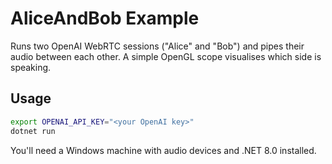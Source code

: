 # AliceAndBob Example

Runs two OpenAI WebRTC sessions ("Alice" and "Bob") and pipes their audio
between each other. A simple OpenGL scope visualises which side is speaking.

## Usage

```bash
export OPENAI_API_KEY="<your OpenAI key>"
dotnet run
```

You'll need a Windows machine with audio devices and .NET 8.0 installed.
